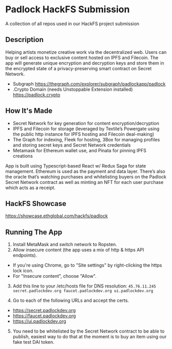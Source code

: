 # Padlock HackFS Submission
A collection of all repos used in our HackFS project submission

## Description
Helping artists monetize creative work via the decentralized web. Users can buy or sell access to exclusive content hosted on IPFS and Filecoin. The app will generate unique encryption and decryption keys and store them in the encrypted state of a privacy-preserving smart contract on Secret Network.
- Subgraph
 https://thegraph.com/explorer/subgraph/padlockapp/padlock
- .Crypto Domain (needs Unstoppable Extension installed)
https://padlock.crypto

## How It's Made
- Secret Network for key generation for content encryption/decryption
- IPFS and Filecoin for storage (leveraged by Textile’s Powergate using the public http instance for IPFS hosting and Filecoin deal-making)
- The Graph for indexing, Fleek for hosting, 3Box for managing profiles and storing secret keys and Secret Network credentials
- Metamask for Ethereum wallet use, and Pinata for pinning IPFS creations

App is built using Typescript-based React w/ Redux Saga for state management. Ethereum is used as the payment and data layer. There’s also the oracle that’s watching purchases and whitelisting buyers on the Padlock Secret Network contract as well as minting an NFT for each user purchase which acts as a receipt.

## HackFS Showcase
https://showcase.ethglobal.com/hackfs/padlock

## Running The App

1. Install MetaMask and switch network to Ropsten.
2. Allow insecure content (the app uses a mix of http & https API endpoints).
- If you're using Chrome, go to "Site settings" by right-clicking the https lock icon.
- For "Insecure content", choose "Allow".

3. Add this line to your /etc/hosts file for DNS resolution:
`45.76.11.245 secret.padlockdev.org faucet.padlockdev.org ui.padlockdev.org`

4. Go to each of the following URLs and accept the certs.
- https://secret.padlockdev.org
- https://faucet.padlockdev.org
- https://ui.padlockdev.org

5. You need to be whitelisted by the Secret Network contract to be able to publish, easiest way to do that at the moment is to buy an item using our fake test DAI token.
